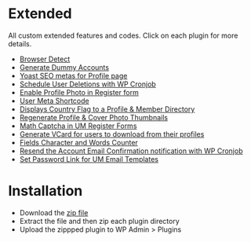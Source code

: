 # Extended

All custom extended features and codes. Click on each plugin for more details.

-  [Browser Detect](https://github.com/ultimatemember/Extended/tree/main/um-browser-detect)
-  [Generate Dummy Accounts](https://github.com/ultimatemember/Extended/tree/main/um-dummy-accounts)
-  [Yoast SEO metas for Profile page](https://github.com/ultimatemember/Extended/tree/main/um-yoast-seo)
-  [Schedule User Deletions with WP Cronjob](https://github.com/ultimatemember/Extended/tree/main/um-cron-delete)
-  [Enable Profile Photo in Register form](https://github.com/ultimatemember/Extended/tree/main/um-profile-photo)
-  [User Meta Shortcode](https://github.com/ultimatemember/Extended/tree/main/um-user-shortcode)
-  [Displays Country Flag to a Profile & Member Directory](https://github.com/ultimatemember/Extended/tree/main/um-country-flag)
-  [Regenerate Profile & Cover Photo Thumbnails](https://github.com/ultimatemember/Extended/tree/main/um-regenerate-thumbnails)
-  [Math Captcha in UM Register Forms](https://github.com/ultimatemember/Extended/tree/main/um-math-captcha)
-  [Generate VCard for users to download from their profiles](https://github.com/ultimatemember/Extended/tree/main/um-vcard)
-  [Fields Character and Words Counter](https://github.com/ultimatemember/Extended/tree/main/um-fields-counter/)
-  [Resend the Account Email Confirmation notification with WP Cronjob](https://github.com/ultimatemember/Extended/tree/main/um-cronjob-activation-email/)
-  [Set Password Link for UM Email Templates](https://github.com/ultimatemember/Extended/tree/main/um-set-password/)

# Installation

-  Download the [zip file](https://github.com/ultimatemember/Extended/archive/main.zip)
-  Extract the file and then zip each plugin directory
-  Upload the zippped plugin to WP Admin > Plugins
